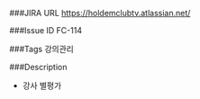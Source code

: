 
###JIRA URL 
https://holdemclubtv.atlassian.net/

###Issue ID 
FC-114

###Tags
강의관리

###Description
- 강사 별평가

